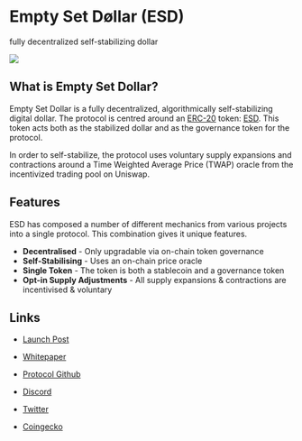 # Empty Set Døllar (ESD)

fully decentralized self-stabilizing dollar

![](/info.png)

## What is Empty Set Dollar?

Empty Set Dollar is a fully decentralized, algorithmically self-stabilizing digital dollar. The protocol is centred around an [ERC-20](https://www.investopedia.com/news/what-erc20-and-what-does-it-mean-ethereum/) token: [ESD](https://www.coingecko.com/en/coins/empty-set-dollar). This token acts both as the stabilized dollar and as the governance token for the protocol. 

In order to self-stabilize, the protocol uses voluntary supply expansions and contractions around a Time Weighted Average Price (TWAP) oracle from the incentivized trading pool on Uniswap.

## Features

ESD has composed a number of different mechanics from various projects into a single protocol. This combination gives it unique features.

- **Decentralised** - Only upgradable via on-chain token governance 
- **Self-Stabilising** - Uses an on-chain price oracle
- **Single Token** - The token is both a stablecoin and a governance token
- **Opt-in Supply Adjustments** - All supply expansions & contractions are incentivised & voluntary

## Links
- [Launch Post](https://medium.com/d%C3%B8llar/introducing-d%C3%B8llar-and-the-ess-f48222b4e138)

- [Whitepaper](https://github.com/emptysetsquad/dollar/raw/master/d%C3%B8llar.pdf) 

- [Protocol Github](https://github.com/emptysetsquad/dollar)

- [Discord](https://discord.com/invite/vPws9Vp)

- [Twitter](https://twitter.com/emptysetsquad)

- [Coingecko](https://www.coingecko.com/en/coins/empty-set-dollar)



